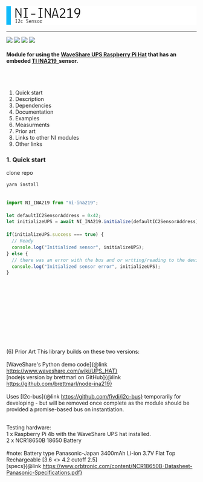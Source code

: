 

<div align="left">
  <img src="./Docs/img/830x80_NI_INA219_Light.png"
       alt="header img"
       width="830px"
  />
</div>

<hr />

<div align="left">
  <img src="https://img.shields.io/badge/version-v0.0.1-green" />
  <img src="https://img.shields.io/badge/nodeJs-v15.14.0-yellowgreen" />
  <img src="https://img.shields.io/badge/Raspberry--PI-v4b-FF69B4" />
  <img src="https://img.shields.io/badge/jsDocs-v3.5-yellow" />
</div>

#### Module for using the [WaveShare UPS Raspberry Pi Hat](https://www.waveshare.com/product/raspberry-pi/hats/ups-hat.htm) that has an embeded [TI INA219](https://www.waveshare.com/w/upload/1/10/Ina219.pdf)_sensor.

<br /><br />

1. Quick start
2. Description
3. Dependencies
4. Documentation
5. Examples
6. Measurments
7. Prior art
8. Links to other NI modules
9. Other links

### 1. Quick start

clone repo

```Javascript
yarn install
```

```Javascript

import NI_INA219 from "ni-ina219";

let defaultIC2SensorAddress = 0x42;
let initializeUPS = await NI_INA219.initialize(defaultIC2SensorAddress);

if(initializeUPS.success === true) {
  // Ready
  console.log("Initialized sensor", initializeUPS);
} else {
  // there was an error with the bus and or wrtting/reading to the device
  console.log("Initialized sensor error", initializeUPS);
}

```

<br /><br />

<br /><br />

<br /><br />

<br /><br />
(6) Prior Art
This library builds on these two versions:<br />
 <br />
 [WaveShare's Python demo code]{@link https://www.waveshare.com/wiki/UPS_HAT}<br />
  [nodejs version by brettmarl on GitHub]{@link https://github.com/brettmarl/node-ina219}
  <br />
  <br />
  Uses [I2c-bus]{@link https://github.com/fivdi/i2c-bus} temporarily for developing - 
 but will be removed once complete as the module should be provided a promise-based bus 
  on instantiation.<br /><br />
  
  Testing hardware:<br /> 
  1 x Raspberry Pi 4b with the WaveShare UPS hat installed.<br />
  2 x NCR18650B 18650 Battery<br /><br />
  #note: Battery type Panasonic-Japan 3400mAh Li-ion 3.7V Flat Top Rechargeable [3.6 <> 4.2 cutoff 2.5]<br />
  [specs]{@link https://www.orbtronic.com/content/NCR18650B-Datasheet-Panasonic-Specifications.pdf}<br />
